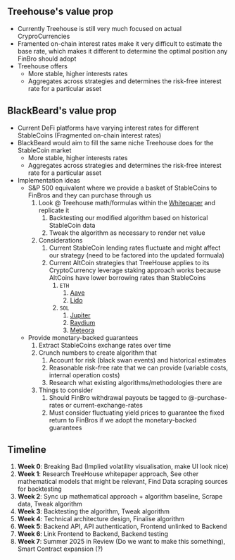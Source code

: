## Treehouse's value prop

* Currently Treehouse is still very much focused on actual CryproCurrencies
* Framented on-chain interest rates make it very difficult to estimate the base rate, which makes it different to determine the optimal position any FinBro should adopt
* Treehouse offers
  * More stable, higher interests rates 
  * Aggregates across strategies and determines the risk-free interest rate for a particular asset

## BlackBeard's value prop

* Current DeFi platforms have varying interest rates for different StableCoins (Fragmented on-chain interest rates)
* BlackBeard would aim to fill the same niche Treehouse does for the StableCoin market 
    * More stable, higher interests rates 
    * Aggregates across strategies and determines the risk-free interest rate for a particular asset
* Implementation ideas
   * S&P 500 equivalent where we provide a basket of StableCoins to FinBros and they can purchase through us
      1. Look @ Treehouse math/formulas within the [Whitepaper](https://www.treehouse.finance/tAsset_Whitepaper.pdf) and replicate it
          1. Backtesting our modified algorithm based on historical StableCoin data
          2. Tweak the algorithm as necessary to render net value 
      2. Considerations
          1. Current StableCoin lending rates fluctuate and might affect our strategy (need to be factored into the updated formuala)
          2. Current AltCoin strategies that TreeHouse applies to its CryptoCurrency leverage staking approach works because AltCoins have lower borrowing rates than StableCoins
              1. `ETH`
                  1. [Aave](https://app.aave.com/markets/)
                  2. [Lido](https://lido.fi/)
              2. `SOL`
                  1. [Jupiter](https://jup.ag/)
                  2. [Raydium](https://raydium.io/swap/)
                  3. [Meteora](https://www.meteora.ag/) 
   * Provide monetary-backed guarantees
      1. Extract StableCoins exchange rates over time
      2. Crunch numbers to create algorithm that
          1. Account for risk (black swan events) and historical estimates
          2. Reasonable risk-free rate that we can provide (variable costs, internal operation costs)
          3. Research what existing algorithms/methodologies there are 
      3. Things to consider
          1. Should FinBro withdrawal payouts be tagged to @-purchase-rates or current-exchange-rates
          2. Must consider fluctuating yield prices to guarantee the fixed return to FinBros if we adopt the monetary-backed guarantees

## Timeline 

1. **Week 0**: Breaking Bad (Implied volatility visualisation, make UI look nice)
2. **Week 1**: Research TreeHouse whitepaper approach, See other mathematical models that might be relevant, Find Data scraping sources for backtesting
3. **Week 2**: Sync up mathematical approach + algorithm baseline, Scrape data, Tweak algorithm 
4. **Week 3**: Backtesting the algorithm, Tweak algorithm
5. **Week 4**: Technical architecture design, Finalise algorithm
6. **Week 5**: Backend API, API authentication, Frontend unlinked to Backend
7. **Week 6**: Link Frontend to Backend, Backend testing
8. **Week 7**: Summer 2025 in Review (Do we want to make this something), Smart Contract expansion (?)
